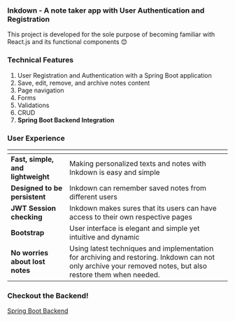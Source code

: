 ### Inkdown - A note taker app with User Authentication and Registration

This project is developed for the sole purpose of becoming familiar with React.js and its functional components 😊

### Technical Features

1. User Registration and Authentication with a Spring Boot application
2. Save, edit, remove, and archive notes content
3. Page navigation
4. Forms
5. Validations
6. CRUD
7. **Spring Boot Backend Integration**

### User Experience
<table>
    <thead>
        <tr>
            <th></th>
            <th></th>
        </tr>
    </thead>
    <tbody>
        <tr>
            <td><b>Fast, simple, and lightweight</b></td>
            <td>Making personalized texts and notes with Inkdown is easy and simple</td>
        </tr>
        <tr>
            <td><b>Designed to be persistent</b></td>
            <td>Inkdown can remember saved notes from different users</td>
        </tr>
        <tr>
            <td><b>JWT Session checking</b></td>
            <td>Inkdown makes sures that its users can have access to their own respective pages</td>
        </tr>
        <tr>
            <td><b>Bootstrap</b></td>
            <td>User interface is elegant and simple yet intuitive and dynamic</td>
        </tr>
        <tr>
            <td><b>No worries about lost notes</b></td>
            <td>Using latest techniques and implementation for archiving and restoring. Inkdown can not only archive your removed notes, but also restore them when needed.</td>
        </tr>
    </tbody>
</table>

### Checkout the Backend!

<a href="https://github.com/Ciezo/springboot-springsecurity6-jwt">Spring Boot Backend</a>